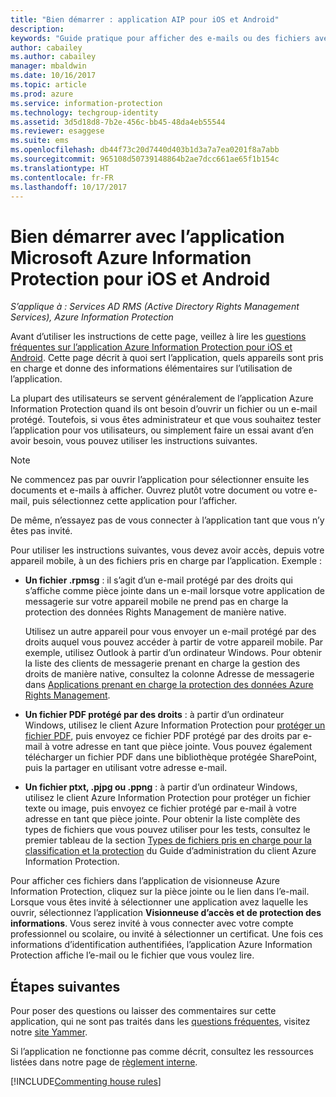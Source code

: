 ```yaml
---
title: "Bien démarrer : application AIP pour iOS et Android"
description: 
keywords: "Guide pratique pour afficher des e-mails ou des fichiers avec l’application Azure Information Protection pour iOS et Android"
author: cabailey
ms.author: cabailey
manager: mbaldwin
ms.date: 10/16/2017
ms.topic: article
ms.prod: azure
ms.service: information-protection
ms.technology: techgroup-identity
ms.assetid: 3d5d18d8-7b2e-456c-bb45-48da4eb55544
ms.reviewer: esaggese
ms.suite: ems
ms.openlocfilehash: db44f73c20d7440d403b1d3a7a7ea0201f8a7abb
ms.sourcegitcommit: 965108d50739148864b2ae7dcc661ae65f1b154c
ms.translationtype: HT
ms.contentlocale: fr-FR
ms.lasthandoff: 10/17/2017
---
```

# <a name="get-started-with-the-microsoft-azure-information-protection-app-for-ios-and-android"></a>Bien démarrer avec l’application Microsoft Azure Information Protection pour iOS et Android

*S’applique à : Services AD RMS (Active Directory Rights Management Services), Azure Information Protection*

Avant d’utiliser les instructions de cette page, veillez à lire les [questions fréquentes sur l’application Azure Information Protection pour iOS et Android](mobile-app-faq.md). Cette page décrit à quoi sert l’application, quels appareils sont pris en charge et donne des informations élémentaires sur l’utilisation de l’application.

La plupart des utilisateurs se servent généralement de l’application Azure Information Protection quand ils ont besoin d’ouvrir un fichier ou un e-mail protégé. Toutefois, si vous êtes administrateur et que vous souhaitez tester l’application pour vos utilisateurs, ou simplement faire un essai avant d’en avoir besoin, vous pouvez utiliser les instructions suivantes.

> [!NOTE]
> Ne commencez pas par ouvrir l’application pour sélectionner ensuite les documents et e-mails à afficher. Ouvrez plutôt votre document ou votre e-mail, puis sélectionnez cette application pour l’afficher.
>
> De même, n’essayez pas de vous connecter à l’application tant que vous n’y êtes pas invité.

Pour utiliser les instructions suivantes, vous devez avoir accès, depuis votre appareil mobile, à un des fichiers pris en charge par l’application. Exemple :

- **Un fichier .rpmsg** : il s’agit d’un e-mail protégé par des droits qui s’affiche comme pièce jointe dans un e-mail lorsque votre application de messagerie sur votre appareil mobile ne prend pas en charge la protection des données Rights Management de manière native. 
    
    Utilisez un autre appareil pour vous envoyer un e-mail protégé par des droits auquel vous pouvez accéder à partir de votre appareil mobile. Par exemple, utilisez Outlook à partir d’un ordinateur Windows. Pour obtenir la liste des clients de messagerie prenant en charge la gestion des droits de manière native, consultez la colonne Adresse de messagerie dans [Applications prenant en charge la protection des données Azure Rights Management](../get-started/requirements-applications.md).

- **Un fichier PDF protégé par des droits** : à partir d’un ordinateur Windows, utilisez le client Azure Information Protection pour [protéger un fichier PDF](client-classify-protect.md), puis envoyez ce fichier PDF protégé par des droits par e-mail à votre adresse en tant que pièce jointe. Vous pouvez également télécharger un fichier PDF dans une bibliothèque protégée SharePoint, puis la partager en utilisant votre adresse e-mail.

- **Un fichier ptxt, .pjpg ou .ppng** : à partir d’un ordinateur Windows, utilisez le client Azure Information Protection pour protéger un fichier texte ou image, puis envoyez ce fichier protégé par e-mail à votre adresse en tant que pièce jointe. Pour obtenir la liste complète des types de fichiers que vous pouvez utiliser pour les tests, consultez le premier tableau de la section [Types de fichiers pris en charge pour la classification et la protection](client-admin-guide-file-types.md#supported-file-types-for-classification-and-protection) du Guide d’administration du client Azure Information Protection. 

Pour afficher ces fichiers dans l’application de visionneuse Azure Information Protection, cliquez sur la pièce jointe ou le lien dans l’e-mail. Lorsque vous êtes invité à sélectionner une application avez laquelle les ouvrir, sélectionnez l’application **Visionneuse d’accès et de protection des informations**. Vous serez invité à vous connecter avec votre compte professionnel ou scolaire, ou invité à sélectionner un certificat. Une fois ces informations d’identification authentifiées, l’application Azure Information Protection affiche l’e-mail ou le fichier que vous voulez lire.

## <a name="next-steps"></a>Étapes suivantes

Pour poser des questions ou laisser des commentaires sur cette application, qui ne sont pas traités dans les [questions fréquentes](mobile-app-faq.md), visitez notre [site Yammer](https://www.yammer.com/AskIPTeam).

Si l’application ne fonctionne pas comme décrit, consultez les ressources listées dans notre page de [règlement interne](../house-rules.md).

[!INCLUDE[Commenting house rules](../includes/houserules.md)]